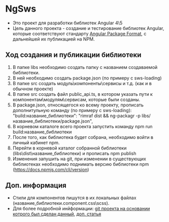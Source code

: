 # NgSws

* Это проект для разработки библиотек Angular 4\5
* Цель данного проекта - создание и тестирование библиотек Angular, которые соответствуют стандарту [Angular Package Format](https://docs.google.com/document/d/1CZC2rcpxffTDfRDs6p1cfbmKNLA6x5O-NtkJglDaBVs/preview), с дальнейшей их публикацией на NPM.

## Ход создания и публикации библиотеки
1. В папке libs необходимо создать папку с названием создаваемой библиотеки.
2. В ней необходимо создать package.json (по примеру с sws-loading)
3. В папке src создать модуль\компоненты\сервисы и т.д. (как и в обычном проекте)
4. В папке src создать файл public_api.ts, в котором указать пути к компонентам\модулям\сервисам, которые были созданы.
5. В package.json, относящегося ко всему проекту, прописать дополнитульную команду (по примеру с sws-loading): 
    "build:название_библиотеки": "rimraf dist && ng-packagr -p libs/название_библиотеки/package.json",
6. В корневом каталоге всего проекта запустить команду npm run build:название_библиотеки
7. После того, как библиотека будет собрана, необходимо войти в личный кабинет npm.
8. Перейти в корневой каталог собранной библиотеки (libs\dist\название_библиотеки) и прописать npm publish 
9. Изменения запушить на git, при изменении в существующих библиотеках необходимо поднимать версию библиотеки npm (https://docs.npmjs.com/cli/version)

## Доп. информация

* Стили для компонентов пишутся в их локальных файлах (название_библиотеки.component.css\scss). 
* Для более подробной инйформации: [git проекта на основании котрого был сделан данный](https://github.com/dherges/ng-packagr), [доп. статья](https://medium.com/@nikolasleblanc/building-an-angular-4-component-library-with-the-angular-cli-and-ng-packagr-53b2ade0701e) 
